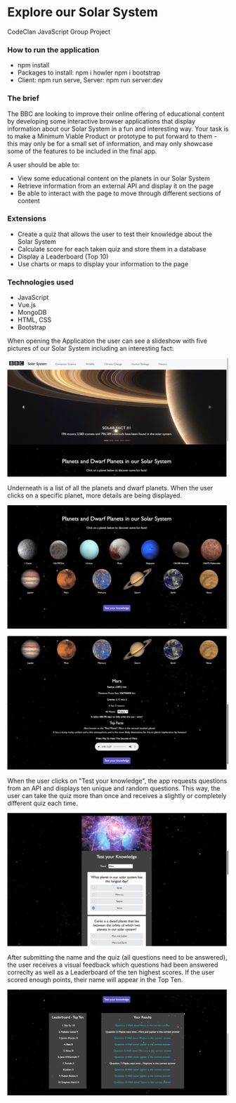 # Explore our Solar System

CodeClan JavaScript Group Project

### How to run the application

* npm install
* Packages to install: npm i howler npm i bootstrap
* Client: npm run serve, Server: npm run server:dev

### The brief 

The BBC are looking to improve their online offering of educational content by developing some interactive browser applications that display information about our Solar System in a fun and interesting way. Your task is to make a Minimum Viable Product or prototype to put forward to them - this may only be for a small set of information, and may only showcase some of the features to be included in the final app.

A user should be able to:

- View some educational content on the planets in our Solar System
- Retrieve information from an external API and display it on the page
- Be able to interact with the page to move through different sections of content

### Extensions

- Create a quiz that allows the user to test their knowledge about the Solar System
- Calculate score for each taken quiz and store them in a database
- Display a Leaderboard (Top 10)
- Use charts or maps to display your information to the page

### Technologies used
- JavaScript
- Vue.js
- MongoDB
- HTML, CSS
- Bootstrap

When opening the Application the user can see a slideshow with five pictures of our Solar System including an interesting fact:

![](images/solar-facts.png)

Underneath is a list of all the planets and dwarf planets. When the user clicks on a specific planet, more details are being displayed.

![](images/planet-list.png)

![](images/planet-detail.png)

When the user clicks on "Test your knowledge", the app requests questions from an API and displays ten unique and random questions. This way, the user can take the quiz more than once and receives a slightly or completely different quiz each time.

![](images/quiz.png)

After submitting the name and the quiz (all questions need to be answered), the user receives a visual feedback which questions had been answered correclty as well as a Leaderboard of the ten highest scores. If the user scored enough points, their name will appear in the Top Ten.

![](images/result-leaderboard.png)